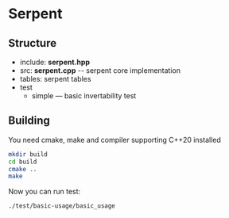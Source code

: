 # Serpent

## Structure

- include: **serpent.hpp** 
- src: **serpent.cpp** -- serpent core implementation
- tables: serpent tables
- test
    - simple — basic invertability test

## Building

You need cmake, make and compiler supporting C++20 installed
```sh
mkdir build
cd build
cmake ..
make
```

Now you can run test:
```sh
./test/basic-usage/basic_usage
```
